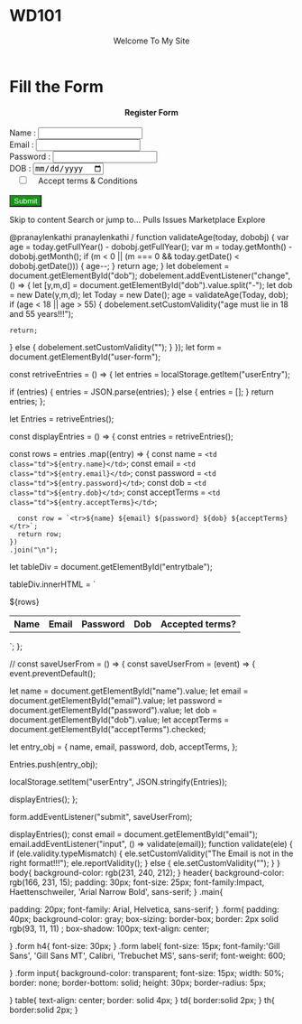 # WD101

<!DOCTYPE html>
<html lang="en">
  <head>
    <meta charset="UTF-8" />
    <meta http-equiv="X-UA-Compatible" content="IE=edge" />
    <meta name="viewport" content="width=device-width, initial-scale=1.0" />
    <link rel="stylesheet" href="style.css" />
    <title>Task</title>
  </head>
  <body>
    <header style="text-align: center">Welcome To My Site</header>
    <h1>Fill the Form</h1>
    <div class="main">
      <div class="form">
        <h4 style="text-align: center">Register Form</h4>
        <form id="user-form">
          <label for="name">Name : </label>
          <input required type="text" name="name" id="name" />
          <br />
          <label for="email">Email : </label>
          <input required type="email" name="email" id="email" />
          <br />
          <label for="password">Password : </label>
          <input required type="password" name="password" id="password" /><br />
          <label for="dob">DOB : </label>
          <input type="date" name="dob" id="dob" required />
          <br />
          <input
            style="width: 40px"
            type="checkbox"
            name="acceptTerms"
            id="acceptTerms"
          />
          <label for="acceptTerms">Accept terms & Conditions</label>
          <br /><br />
          <input
            style="background-color: rgb(19, 151, 19); color: white"
            type="submit"
            value="Submit"
          />
        </form>
      </div>
    </div>
    <div id="entrytbale"></div>
    <script src="./scriptjs.js"></script>
  </body>
</html>
Skip to content
Search or jump to…
Pulls
Issues
Marketplace
Explore
 
@pranaylenkathi 
pranaylenkathi
/
function validateAge(today, dobobj) {
  var age = today.getFullYear() - dobobj.getFullYear();
  var m = today.getMonth() - dobobj.getMonth();
  if (m < 0 || (m === 0 && today.getDate() < dobobj.getDate())) {
    age--;
  }
  return age;
}
let dobelement = document.getElementById("dob");
dobelement.addEventListener("change", () => {
  let [y,m,d] = document.getElementById("dob").value.split("-");
  let dob = new Date(y,m,d);
  let Today = new Date();
  age = validateAge(Today, dob);
  if (age < 18 || age > 55) {
    dobelement.setCustomValidity("age must lie in 18 and 55 years!!!");
 
    return;
  } else {
    dobelement.setCustomValidity("");
  }
});
let form = document.getElementById("user-form");

const retriveEntries = () => {
  let entries = localStorage.getItem("userEntry");

  if (entries) {
    entries = JSON.parse(entries);
  } else {
    entries = [];
  }
  return entries;
};

let Entries = retriveEntries();

const displayEntries = () => {
  const entries = retriveEntries();

  const rows = entries
    .map((entry) => {
      const name = `<td class="td">${entry.name}</td>`;
      const email = `<td class="td">${entry.email}</td>`;
      const password = `<td class="td">${entry.password}</td>`;
      const dob = `<td class="td">${entry.dob}</td>`;
      const acceptTerms = `<td class="td">${entry.acceptTerms}</td>`;

      const row = `<tr>${name} ${email} ${password} ${dob} ${acceptTerms}</tr>`;
      return row;
    })
    .join("\n");

  let tableDiv = document.getElementById("entrytbale");

  tableDiv.innerHTML = `<table>
  <tr>
    <th class="th">Name</th>
    <th class="th">Email</th>
    <th class="th">Password</th>
    <th class="th">Dob</th>
    <th class="th">Accepted terms?</th>
  </tr>
    ${rows}
  </table>`;
};

// const saveUserFrom = () => {
const saveUserFrom = (event) => {
  event.preventDefault();

  let name = document.getElementById("name").value;
  let email = document.getElementById("email").value;
  let password = document.getElementById("password").value;
  let dob = document.getElementById("dob").value;
  let acceptTerms = document.getElementById("acceptTerms").checked;

  let entry_obj = {
    name,
    email,
    password,
    dob,
    acceptTerms,
  };

  Entries.push(entry_obj);

  localStorage.setItem("userEntry", JSON.stringify(Entries));

  displayEntries();
};

form.addEventListener("submit", saveUserFrom);

displayEntries();
const email = document.getElementById("email");
email.addEventListener("input", () => validate(email));
function validate(ele) {
  if (ele.validity.typeMismatch) {
    ele.setCustomValidity("The Email is not in the right format!!!");
    ele.reportValidity();
  } else {
    ele.setCustomValidity("");
  }
}
body{
    background-color: rgb(231, 240, 212);
}
header{
    background-color: rgb(166, 231, 15);
    padding: 30px;
    font-size: 25px;
    font-family:Impact, Haettenschweiler, 'Arial Narrow Bold', sans-serif;
}
.main{
  
padding: 20px;
    font-family: Arial, Helvetica, sans-serif;
}
.form{
    padding: 40px;
    background-color: gray;
    box-sizing: border-box;
    border: 2px solid rgb(93, 11, 11) ;
    box-shadow: 100px;
    text-align: center;

}
.form h4{
   font-size: 30px;
}
.form label{ 
   font-size: 15px;
   font-family:'Gill Sans', 'Gill Sans MT', Calibri, 'Trebuchet MS', sans-serif;
   font-weight: 600;

   
   
}
.form input{
    background-color: transparent;
   font-size: 15px;
   width: 50%;
border: none;
   border-bottom: solid;
   height: 30px;
   border-radius: 5px;
   
   
}
table{
    text-align: center;
    border: solid 4px;
}
td{
    border:solid 2px;
}
th{
    border:solid 2px;
}
